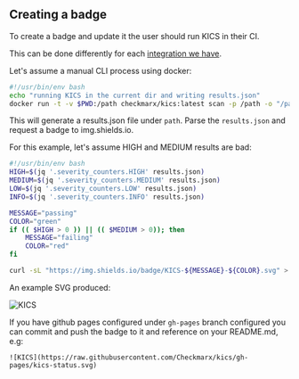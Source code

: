 ## Creating a badge

To create a badge and update it the user should run KICS in their CI.

This can be done differently for each [integration we have](https://docs.kics.io/1.3.1/integrations/).

Let's assume a manual CLI process using docker:

```bash
#!/usr/bin/env bash
echo "running KICS in the current dir and writing results.json"
docker run -t -v $PWD:/path checkmarx/kics:latest scan -p /path -o "/path/"
```

This will generate a results.json file under `path`.
Parse the `results.json` and request a badge to img.shields.io.

For this example, let's assume HIGH and MEDIUM results are bad:

```bash
#!/usr/bin/env bash
HIGH=$(jq '.severity_counters.HIGH' results.json)
MEDIUM=$(jq '.severity_counters.MEDIUM' results.json)
LOW=$(jq '.severity_counters.LOW' results.json)
INFO=$(jq '.severity_counters.INFO' results.json)

MESSAGE="passing"
COLOR="green"
if (( $HIGH > 0 )) || (( $MEDIUM > 0)); then
    MESSAGE="failing"
    COLOR="red"
fi

curl -sL "https://img.shields.io/badge/KICS-${MESSAGE}-${COLOR}.svg" > kics-status.svg
```

An example SVG produced:

![KICS](https://img.shields.io/badge/KICS-passing-green.svg)

If you have github pages configured under `gh-pages` branch configured you can commit and push the badge to it and reference on your README.md, e.g:

`![KICS](https://raw.githubusercontent.com/Checkmarx/kics/gh-pages/kics-status.svg)`
